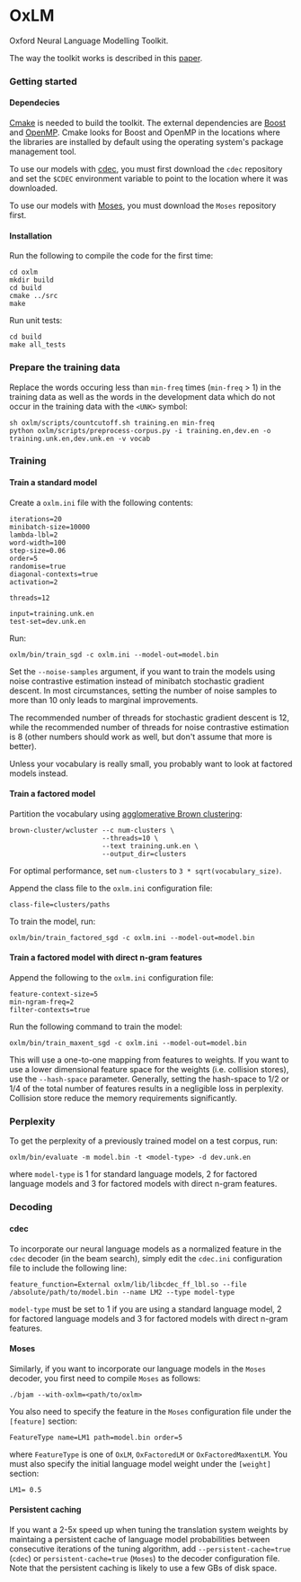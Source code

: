 OxLM
====

Oxford Neural Language Modelling Toolkit.

The way the toolkit works is described in this [paper](https://ufal.mff.cuni.cz/pbml/102/art-baltescu-blunsom-hoang.pdf).

### Getting started

#### Dependecies

[Cmake](http://www.cmake.org/) is needed to build the toolkit. The external dependencies are [Boost](http://www.boost.org/) and [OpenMP](http://en.wikipedia.org/wiki/OpenMP). Cmake looks for Boost and OpenMP in the locations where the libraries are installed by default using the operating system's package management tool.

To use our models with [cdec](http://www.cdec-decoder.org/), you must first download the `cdec` repository and set the `$CDEC` environment variable to point to the location where it was downloaded.

To use our models with [Moses](http://www.statmt.org/moses/), you must download the `Moses` repository first.

#### Installation

Run the following to compile the code for the first time:

    cd oxlm
    mkdir build
    cd build
    cmake ../src
    make

Run unit tests:

    cd build
    make all_tests

### Prepare the training data

Replace the words occuring less than `min-freq` times (`min-freq` > 1) in the training data as well as the words in the development data which do not occur in the training data with the `<UNK>` symbol:

    sh oxlm/scripts/countcutoff.sh training.en min-freq
    python oxlm/scripts/preprocess-corpus.py -i training.en,dev.en -o training.unk.en,dev.unk.en -v vocab

### Training

#### Train a standard model

Create a `oxlm.ini` file with the following contents:

    iterations=20
    minibatch-size=10000
    lambda-lbl=2
    word-width=100
    step-size=0.06
    order=5
    randomise=true
    diagonal-contexts=true
    activation=2

    threads=12

    input=training.unk.en
    test-set=dev.unk.en

Run:

    oxlm/bin/train_sgd -c oxlm.ini --model-out=model.bin

Set the `--noise-samples` argument, if you want to train the models using noise
contrastive estimation instead of minibatch stochastic gradient descent. In most
circumstances, setting the number of noise samples to more than 10 only leads to
marginal improvements.

The recommended number of threads for stochastic gradient descent is 12, while the
recommended number of threads for noise contrastive estimation is 8 (other
numbers should work as well, but don't assume that more is better).

Unless your vocabulary is really small, you probably want to look at factored models instead.

#### Train a factored model

Partition the vocabulary using [agglomerative Brown clustering](https://github.com/percyliang/brown-cluster):

    brown-cluster/wcluster --c num-clusters \
                           --threads=10 \
                           --text training.unk.en \
                           --output_dir=clusters

For optimal performance, set `num-clusters` to `3 * sqrt(vocabulary_size)`.

Append the class file to the `oxlm.ini` configuration file:

    class-file=clusters/paths

To train the model, run:

    oxlm/bin/train_factored_sgd -c oxlm.ini --model-out=model.bin

#### Train a factored model with direct n-gram features

Append the following to the `oxlm.ini` configuration file:

    feature-context-size=5
    min-ngram-freq=2
    filter-contexts=true

Run the following command to train the model:

    oxlm/bin/train_maxent_sgd -c oxlm.ini --model-out=model.bin

This will use a one-to-one mapping from features to weights. If you want to use a lower dimensional feature space for the weights (i.e. collision stores), use the `--hash-space` parameter. Generally, setting the hash-space to 1/2 or 1/4 of the total number of features results in a negligible loss in perplexity. Collision store reduce the memory requirements significantly.

### Perplexity

To get the perplexity of a previously trained model on a test corpus, run:

    oxlm/bin/evaluate -m model.bin -t <model-type> -d dev.unk.en

where `model-type` is 1 for standard language models, 2 for factored language models and 3 for factored models with direct n-gram features.

### Decoding

#### cdec

To incorporate our neural language models as a normalized feature in the `cdec` decoder (in the beam search), simply edit the `cdec.ini` configuration file to include the following line:

    feature_function=External oxlm/lib/libcdec_ff_lbl.so --file /absolute/path/to/model.bin --name LM2 --type model-type

`model-type` must be set to 1 if you are using a standard language model, 2 for factored language models and 3 for factored models with direct n-gram features.

#### Moses

Similarly, if you want to incorporate our language models in the `Moses` decoder, you first need to compile `Moses` as follows:

    ./bjam --with-oxlm=<path/to/oxlm>

You also need to specify the feature in the `Moses` configuration file under the `[feature]` section:

    FeatureType name=LM1 path=model.bin order=5

where `FeatureType` is one of `OxLM`, `OxFactoredLM` or `OxFactoredMaxentLM`. You must also specify the initial language model weight under the `[weight]` section:

    LM1= 0.5

#### Persistent caching

If you want a 2-5x speed up when tuning the translation system weights by maintaing a persistent cache of language model probabilities between consecutive iterations of the tuning algorithm, add `--persistent-cache=true` (`cdec`) or `persistent-cache=true` (`Moses`) to the decoder configuration file. Note that the persistent caching is likely to use a few GBs of disk space.
